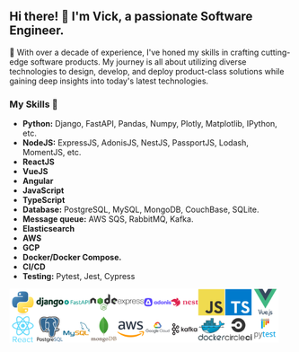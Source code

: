 ## Hi there! 👋 I'm Vick, a passionate Software Engineer.

🚀 With over a decade of experience, I've honed my skills in crafting cutting-edge software products. My journey is all about utilizing diverse technologies to design, develop, and deploy product-class solutions while gaining deep insights into today's latest technologies.


### My Skills 📜

- **Python:** Django, FastAPI, Pandas, Numpy, Plotly, Matplotlib, IPython, etc.
- **NodeJS:** ExpressJS, AdonisJS, NestJS, PassportJS, Lodash, MomentJS, etc.
- **ReactJS**
- **VueJS**
- **Angular**
- **JavaScript**
- **TypeScript**
- **Database:** PostgreSQL, MySQL, MongoDB, CouchBase, SQLite.
- **Message queue:** AWS SQS, RabbitMQ, Kafka.
- **Elasticsearch**
- **AWS**
- **GCP**
- **Docker/Docker Compose.**
- **CI/CD**
- **Testing:** Pytest, Jest, Cypress

<img align="left" alt="Python" width="48px" src="https://github.com/devicons/devicon/blob/v2.15.1/icons/python/python-original.svg" />
<img align="left" alt="Django" width="48px" src="https://github.com/devicons/devicon/blob/v2.15.1/icons/django/django-plain-wordmark.svg"/>
<img align="left" alt="FastAPI" width="48px" src="https://github.com/devicons/devicon/blob/v2.15.1/icons/fastapi/fastapi-original-wordmark.svg"/>
<img align="left" alt="NodeJS" width="48px" src="https://github.com/devicons/devicon/blob/v2.15.1/icons/nodejs/nodejs-original-wordmark.svg" />
<img align="left" alt="Express" width="48px" src="https://github.com/devicons/devicon/blob/v2.15.1/icons/express/express-original-wordmark.svg"/>
<img align="left" alt="Adonis" width="48px" src="https://github.com/devicons/devicon/blob/v2.15.1/icons/adonisjs/adonisjs-original-wordmark.svg"/>
<img align="left" alt="NestJS" width="48px" src="https://github.com/devicons/devicon/blob/v2.15.1/icons/nestjs/nestjs-plain-wordmark.svg"/>
<img align="left" alt="Javascript" width="48px" src="https://github.com/devicons/devicon/blob/v2.15.1/icons/javascript/javascript-original.svg"/>
<img align="left" alt="Typescript" width="48px" src="https://github.com/devicons/devicon/blob/v2.15.1/icons/typescript/typescript-original.svg"/>
<img align="left" alt="VueJS" width="48px" src="https://github.com/devicons/devicon/blob/v2.15.1/icons/vuejs/vuejs-original-wordmark.svg"/>
<img align="left" alt="ReactJS" width="48px" src="https://github.com/devicons/devicon/blob/v2.15.1/icons/react/react-original-wordmark.svg"/>
<img align="left" alt="Postgres" width="48px" src="https://github.com/devicons/devicon/blob/v2.15.1/icons/postgresql/postgresql-original-wordmark.svg"/>
<img align="left" alt="MySQL" width="48px" src="https://github.com/devicons/devicon/blob/v2.15.1/icons/mysql/mysql-original-wordmark.svg"/>
<img align="left" alt="MongoDB" width="48px" src="https://github.com/devicons/devicon/blob/v2.15.1/icons/mongodb/mongodb-original-wordmark.svg"/>
<img align="left" alt="AWS" width="48px" src="https://github.com/devicons/devicon/blob/v2.15.1/icons/amazonwebservices/amazonwebservices-original-wordmark.svg"/>
<img align="left" alt="GCP" width="48px" src="https://github.com/devicons/devicon/blob/v2.15.1/icons/googlecloud/googlecloud-original-wordmark.svg"/>
<img align="left" alt="Kafka" width="48px" src="https://github.com/devicons/devicon/blob/v2.15.1/icons/apachekafka/apachekafka-original-wordmark.svg"/>
<img align="left" alt="Docker" width="48px" src="https://github.com/devicons/devicon/blob/v2.15.1/icons/docker/docker-original-wordmark.svg"/>
<img align="left" alt="CICD" width="48px" src="https://github.com/devicons/devicon/blob/v2.15.1/icons/circleci/circleci-plain-wordmark.svg"/>
<img align="left" alt="Pytest" width="48px" src="https://github.com/devicons/devicon/blob/v2.15.1/icons/pytest/pytest-original-wordmark.svg"/>
